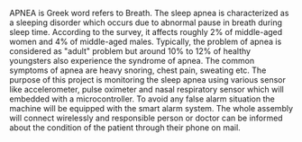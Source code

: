 APNEA is Greek word refers to Breath. The sleep apnea is characterized as a sleeping disorder which occurs due to abnormal pause in breath during sleep time. According to the survey, it affects roughly 2% of middle-aged women and 4% of middle-aged males. Typically, the problem of apnea is considered as "adult" problem but around 10% to 12% of healthy youngsters also experience the syndrome of apnea. The common symptoms of apnea are heavy snoring, chest pain, sweating etc. The purpose of this project is monitoring the sleep apnea using various sensor like accelerometer, pulse oximeter and nasal respiratory sensor which will embedded with a microcontroller. To avoid any false alarm situation the machine will be equipped with the smart alarm system. The whole assembly will connect wirelessly and responsible person or doctor can be informed about the condition of the patient through their phone on mail.
